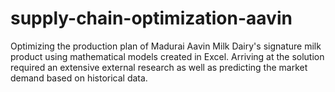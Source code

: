# supply-chain-optimization-aavin
Optimizing the production plan of Madurai Aavin Milk Dairy's signature milk product using mathematical models created in Excel. Arriving at the solution required an extensive external research as well as predicting the market demand based on historical data. 
